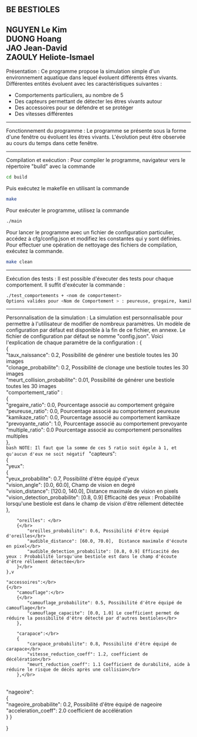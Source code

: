 BE BESTIOLES
----------------------------------------------------------------------
NGUYEN Le Kim </br>
DUONG Hoang </br>
JAO Jean-David </br>
ZAOULY Heliote-Ismael </br>
----------------------------------------------------------------------
Présentation :
Ce programme propose la simulation simple d'un environnement aquatique dans lequel évoluent différents êtres vivants.
Différentes entités évoluent avec les caractéristiques suivantes :
 - Comportements particuliers, au nombre de 5
 - Des capteurs permettant de détecter les êtres vivants autour
 - Des accessoires pour se défendre et se protéger
 - Des vitesses différentes

-----------------------------------------------------------------------
Fonctionnement du programme :
Le programme se présente sous la forme d'une fenêtre ou évoluent les êtres vivants.
L'évolution peut être observée au cours du temps dans cette fenêtre.

-----------------------------------------------------------------------
Compilation et exécution :
Pour compiler le programme, navigateur vers le répertoire "build" avec la commande 
```bash
cd build
```
Puis exécutez le makefile en utilisant la commande
```bash
make
```
Pour exécuter le programme, utilisez la commande
```bash
./main
```
Pour lancer le programme avec un fichier de configuration particulier, accédez à cfg/config.json et modifiez les constantes qui y sont définies.
Pour effectuer une opération de nettoyage des fichiers de compilation, exécutez la commande.
```bash
make clean
```
-----------------------------------------------------------------------
Exécution des tests :
Il est possible d'éxecuter des tests pour chaque comportement.
Il suffit d'exécuter la commande :
```bash
./test_comportements + <nom de comportement>
Options valides pour <Nom de Comportement > : peureuse, gregaire, kamikaze, prevoyante, personalites_multiples.
```
-----------------------------------------------------------------------
Personnalisation de la simulation :
La simulation est personnalisable pour permettre à l'utilisateur de modifier de nombreux paramètres.
Un modèle de configuration par défaut est disponible à la fin de ce fichier, en annexe.
Le fichier de configuration par défaut se nomme "config.json".
Voici l'explication de chaque paramètre de la configuration :
{</br>
    {   </br>
    "taux_naissance": 0.2, Possibilité de générer une bestiole toutes les 30 images </br>
    "clonage_probabilite": 0.2, Possibilité de clonage une bestiole toutes les 30 images </br>
    "meurt_collision_probabilite": 0.01, Possibilité de générer une bestiole toutes les 30 images </br>
    "comportement_ratio" : </br>
    {</br>
        "gregaire_ratio": 0.0, Pourcentage associé au comportement grégaire </br>
        "peureuse_ratio": 0.0, Pourcentage associé au comportement peureuse </br> 
        "kamikaze_ratio": 0.0, Pourcentage associé au comportement kamikaze </br>
        "prevoyante_ratio": 1.0, Pourcentage associé au comportement prevoyante </br>
        "multiple_ratio": 0.0 Pourcentage associé au comportement personalites multiples </br>
    }, </br>
    ```bash
         NOTE: Il faut que la somme de ces 5 ratio soit égale à 1, et qu'aucun d'eux ne soit négatif
    ```
    "capteurs": </br>
    { </br>
        "yeux": </br>
        { </br>
            "yeux_probabilite": 0.7, Possibilité d'être équipé d'yeux </br>
            "vision_angle": [0.0, 60.0], Champ de vision en degré </br>
            "vision_distance": [120.0, 140.0], Distance maximale de vision en pixels </br>
            "vision_detection_probabilite": [0.8, 0.9] Efficacité des yeux : Probabilité lorsqu'une bestiole est dans le champ de vision d'être réllement détectée </br>
        }, </br>

        "oreilles": </br>
        {</br>
            "oreilles_probabilite": 0.6, Possibilité d'être équipé d'oreilles</br>
            "audible_distance": [60.0, 70.0],  Distance maximale d'écoute en pixel</br>
            "audible_detection_probabilite": [0.8, 0.9] Efficacité des yeux : Probabilité lorsqu'une bestiole est dans le champ d'écoute d'être réllement détectée</br>
        }</br>
    },v

    "accessoires":</br>
    {</br>
        "camouflage":</br>
        {</br>
            "camouflage_probabilite": 0.5, Possibilité d'être équipé de camouflage</br>
            "camouflage_capacite": [0.0, 1.0] Le coefficient permet de réduire la possibilité d'être détecté par d'autres bestioles</br>
        },

        "carapace":</br>
        {
            "carapace_probabilite": 0.8, Possibilité d'être équipé de carapace</br>
            "vitesse_reduction_coeff": 1.2, coefficient de décélération</br>
            "meurt_reduction_coeff": 1.1 Coefficient de durabilité, aide à réduire le risque de décès après une collision</br>
        },</br>
</br>
        "nageoire":</br>
        {</br>
            "nageoire_probabilite": 0.2, Possibilité d'être équipé de nageoire</br>
            "acceleration_coeff": 2.0  coefficient de accélération</br>
        }
    }
    
}

